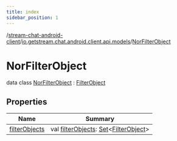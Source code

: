 ```yaml
---
title: index
sidebar_position: 1
---
```

/[stream-chat-android-client](../../index.md)/[io.getstream.chat.android.client.api.models](../index.md)/[NorFilterObject](index.md)  
  
  
  
# NorFilterObject  
data class [NorFilterObject](index.md) : [FilterObject](../FilterObject/index.md)  
  
## Properties  
  
|  Name |  Summary | 
|---|---|
| <a name="io.getstream.chat.android.client.api.models/NorFilterObject/filterObjects/#/PointingToDeclaration/"></a>[filterObjects](filterObjects.md)| <a name="io.getstream.chat.android.client.api.models/NorFilterObject/filterObjects/#/PointingToDeclaration/"></a>val [filterObjects](filterObjects.md): [Set](https://kotlinlang.org/api/latest/jvm/stdlib/kotlin.collections/-set/index.html)&lt;[FilterObject](../FilterObject/index.md)&gt;|

